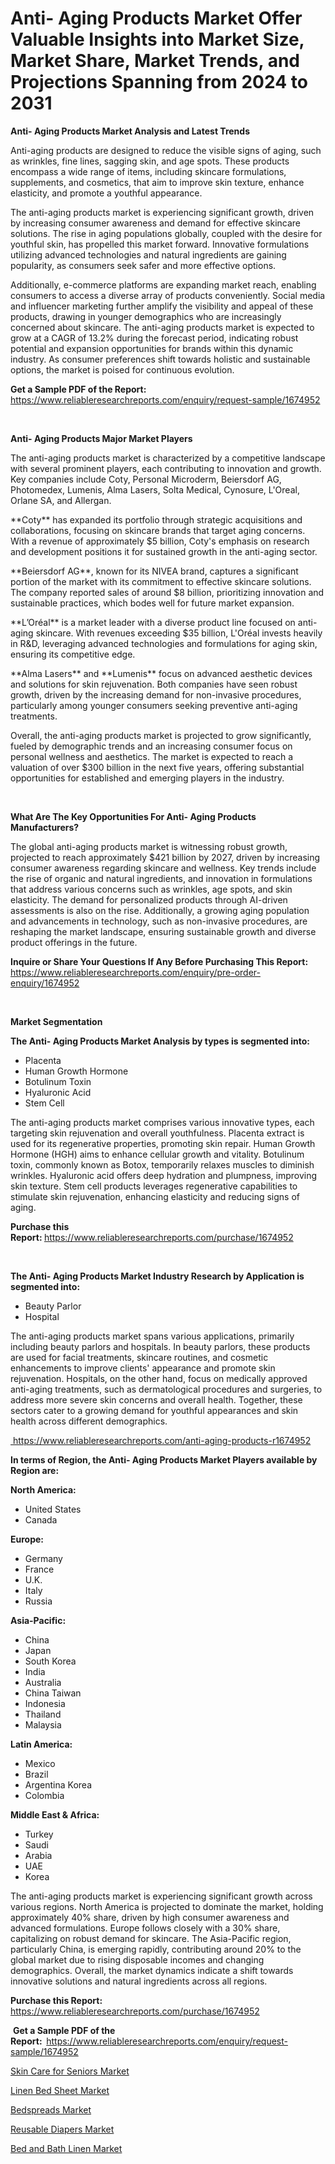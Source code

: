 <p><h1>Anti- Aging Products Market Offer Valuable Insights into Market Size, Market Share, Market Trends, and Projections Spanning from 2024 to 2031</h1></p><p><strong>Anti- Aging Products Market Analysis and Latest Trends</strong></p>
<p><p>Anti-aging products are designed to reduce the visible signs of aging, such as wrinkles, fine lines, sagging skin, and age spots. These products encompass a wide range of items, including skincare formulations, supplements, and cosmetics, that aim to improve skin texture, enhance elasticity, and promote a youthful appearance. </p><p>The anti-aging products market is experiencing significant growth, driven by increasing consumer awareness and demand for effective skincare solutions. The rise in aging populations globally, coupled with the desire for youthful skin, has propelled this market forward. Innovative formulations utilizing advanced technologies and natural ingredients are gaining popularity, as consumers seek safer and more effective options.</p><p>Additionally, e-commerce platforms are expanding market reach, enabling consumers to access a diverse array of products conveniently. Social media and influencer marketing further amplify the visibility and appeal of these products, drawing in younger demographics who are increasingly concerned about skincare. The anti-aging products market is expected to grow at a CAGR of 13.2% during the forecast period, indicating robust potential and expansion opportunities for brands within this dynamic industry. As consumer preferences shift towards holistic and sustainable options, the market is poised for continuous evolution.</p></p>
<p><strong>Get a Sample PDF of the Report:&nbsp;</strong> <a href="https://www.reliableresearchreports.com/enquiry/request-sample/1674952?utm_campaign=41&utm_medium=2&utm_source=Github&utm_content=ia&utm_term=28122024&utm_id=anti-aging-products">https://www.reliableresearchreports.com/enquiry/request-sample/1674952</a></p>
<p>&nbsp;</p>
<p><strong>Anti- Aging Products Major Market Players</strong></p>
<p><p>The anti-aging products market is characterized by a competitive landscape with several prominent players, each contributing to innovation and growth. Key companies include Coty, Personal Microderm, Beiersdorf AG, Photomedex, Lumenis, Alma Lasers, Solta Medical, Cynosure, L'Oreal, Orlane SA, and Allergan.</p><p>**Coty** has expanded its portfolio through strategic acquisitions and collaborations, focusing on skincare brands that target aging concerns. With a revenue of approximately $5 billion, Coty's emphasis on research and development positions it for sustained growth in the anti-aging sector.</p><p>**Beiersdorf AG**, known for its NIVEA brand, captures a significant portion of the market with its commitment to effective skincare solutions. The company reported sales of around $8 billion, prioritizing innovation and sustainable practices, which bodes well for future market expansion.</p><p>**L’Oréal** is a market leader with a diverse product line focused on anti-aging skincare. With revenues exceeding $35 billion, L'Oréal invests heavily in R&D, leveraging advanced technologies and formulations for aging skin, ensuring its competitive edge.</p><p>**Alma Lasers** and **Lumenis** focus on advanced aesthetic devices and solutions for skin rejuvenation. Both companies have seen robust growth, driven by the increasing demand for non-invasive procedures, particularly among younger consumers seeking preventive anti-aging treatments.</p><p>Overall, the anti-aging products market is projected to grow significantly, fueled by demographic trends and an increasing consumer focus on personal wellness and aesthetics. The market is expected to reach a valuation of over $300 billion in the next five years, offering substantial opportunities for established and emerging players in the industry.</p></p>
<p>&nbsp;</p>
<p><strong>What Are The Key Opportunities For Anti- Aging Products Manufacturers?</strong></p>
<p><p>The global anti-aging products market is witnessing robust growth, projected to reach approximately $421 billion by 2027, driven by increasing consumer awareness regarding skincare and wellness. Key trends include the rise of organic and natural ingredients, and innovation in formulations that address various concerns such as wrinkles, age spots, and skin elasticity. The demand for personalized products through AI-driven assessments is also on the rise. Additionally, a growing aging population and advancements in technology, such as non-invasive procedures, are reshaping the market landscape, ensuring sustainable growth and diverse product offerings in the future.</p></p>
<p><strong>Inquire or Share Your Questions If Any Before Purchasing This Report:</strong> <a href="https://www.reliableresearchreports.com/enquiry/pre-order-enquiry/1674952?utm_campaign=41&utm_medium=2&utm_source=Github&utm_content=ia&utm_term=28122024&utm_id=anti-aging-products">https://www.reliableresearchreports.com/enquiry/pre-order-enquiry/1674952</a></p>
<p>&nbsp;</p>
<p><strong>Market Segmentation</strong></p>
<p><strong>The Anti- Aging Products Market Analysis by types is segmented into:</strong></p>
<p><ul><li>Placenta</li><li>Human Growth Hormone</li><li>Botulinum Toxin</li><li>Hyaluronic Acid</li><li>Stem Cell</li></ul></p>
<p><p>The anti-aging products market comprises various innovative types, each targeting skin rejuvenation and overall youthfulness. Placenta extract is used for its regenerative properties, promoting skin repair. Human Growth Hormone (HGH) aims to enhance cellular growth and vitality. Botulinum toxin, commonly known as Botox, temporarily relaxes muscles to diminish wrinkles. Hyaluronic acid offers deep hydration and plumpness, improving skin texture. Stem cell products leverages regenerative capabilities to stimulate skin rejuvenation, enhancing elasticity and reducing signs of aging.</p></p>
<p><strong>Purchase this Report:&nbsp;</strong><a href="https://www.reliableresearchreports.com/purchase/1674952?utm_campaign=41&utm_medium=2&utm_source=Github&utm_content=ia&utm_term=28122024&utm_id=anti-aging-products">https://www.reliableresearchreports.com/purchase/1674952</a></p>
<p>&nbsp;</p>
<p><strong>The Anti- Aging Products Market Industry Research by Application is segmented into:</strong></p>
<p><ul><li>Beauty Parlor</li><li>Hospital</li></ul></p>
<p><p>The anti-aging products market spans various applications, primarily including beauty parlors and hospitals. In beauty parlors, these products are used for facial treatments, skincare routines, and cosmetic enhancements to improve clients' appearance and promote skin rejuvenation. Hospitals, on the other hand, focus on medically approved anti-aging treatments, such as dermatological procedures and surgeries, to address more severe skin concerns and overall health. Together, these sectors cater to a growing demand for youthful appearances and skin health across different demographics.</p></p>
<p><a href="https://www.reliableresearchreports.com/anti-aging-products-r1674952?utm_campaign=41&utm_medium=2&utm_source=Github&utm_content=ia&utm_term=28122024&utm_id=anti-aging-products">&nbsp;https://www.reliableresearchreports.com/anti-aging-products-r1674952</a></p>
<p><strong>In terms of Region, the Anti- Aging Products Market Players available by Region are:</strong></p>
<p>
    <p> <strong> North America: </strong>
        <ul>
            <li>United States</li>
            <li>Canada</li>
        </ul>
        </p> 
    <p> <strong> Europe: </strong>
        <ul>
            <li>Germany</li>
            <li>France</li>
            <li>U.K.</li>
            <li>Italy</li>
            <li>Russia</li>
        </ul>
        </p> 
    <p> <strong> Asia-Pacific: </strong>
        <ul>
            <li>China</li>
            <li>Japan</li>
            <li>South Korea</li>
            <li>India</li>
            <li>Australia</li>
            <li>China Taiwan</li>
            <li>Indonesia</li>
            <li>Thailand</li>
            <li>Malaysia</li>
        </ul>
        </p> 
    <p> <strong> Latin America: </strong>
        <ul>
            <li>Mexico</li>
            <li>Brazil</li>
            <li>Argentina Korea</li>
            <li>Colombia</li>
        </ul>
        </p> 
    <p> <strong> Middle East & Africa: </strong>
        <ul>
            <li>Turkey</li>
            <li>Saudi</li>
            <li>Arabia</li>
            <li>UAE</li>
            <li>Korea</li>
        </ul>
    </p>
    </p>
<p><p>The anti-aging products market is experiencing significant growth across various regions. North America is projected to dominate the market, holding approximately 40% share, driven by high consumer awareness and advanced formulations. Europe follows closely with a 30% share, capitalizing on robust demand for skincare. The Asia-Pacific region, particularly China, is emerging rapidly, contributing around 20% to the global market due to rising disposable incomes and changing demographics. Overall, the market dynamics indicate a shift towards innovative solutions and natural ingredients across all regions.</p></p>
<p><strong>Purchase this Report: </strong><a href="https://www.reliableresearchreports.com/purchase/1674952?utm_campaign=41&utm_medium=2&utm_source=Github&utm_content=ia&utm_term=28122024&utm_id=anti-aging-products">https://www.reliableresearchreports.com/purchase/1674952</a></p>
<p>&nbsp;<strong>Get a Sample PDF of the Report:&nbsp;&nbsp;</strong><a href="https://www.reliableresearchreports.com/enquiry/request-sample/1674952?utm_campaign=41&utm_medium=2&utm_source=Github&utm_content=ia&utm_term=28122024&utm_id=anti-aging-products">https://www.reliableresearchreports.com/enquiry/request-sample/1674952</a></p>
<p><strong></strong></p>
<p><p><a href="https://github.com/tanekacalderon743/Market-Research-Report-List-1/blob/main/skin-care-for-seniors-market.md?utm_campaign=41&utm_medium=2&utm_source=Github&utm_content=ia&utm_term=28122024&utm_id=anti-aging-products">Skin Care for Seniors Market</a></p><p><a href="https://github.com/abbislposival/Market-Research-Report-List-1/blob/main/linen-bed-sheet-market.md?utm_campaign=41&utm_medium=2&utm_source=Github&utm_content=ia&utm_term=28122024&utm_id=anti-aging-products">Linen Bed Sheet Market</a></p><p><a href="https://github.com/stephaniwo144/Market-Research-Report-List-1/blob/main/bedspreads-market.md?utm_campaign=41&utm_medium=2&utm_source=Github&utm_content=ia&utm_term=28122024&utm_id=anti-aging-products">Bedspreads Market</a></p><p><a href="https://github.com/DixieGrimes/Market-Research-Report-List-1/blob/main/reusable-diapers-market.md?utm_campaign=41&utm_medium=2&utm_source=Github&utm_content=ia&utm_term=28122024&utm_id=anti-aging-products">Reusable Diapers Market</a></p><p><a href="https://github.com/ParvinKhatun77/Market-Research-Report-List-1/blob/main/bed-and-bath-linen-market.md?utm_campaign=41&utm_medium=2&utm_source=Github&utm_content=ia&utm_term=28122024&utm_id=anti-aging-products">Bed and Bath Linen Market</a></p></p>